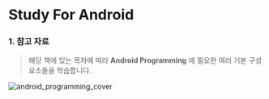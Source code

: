 # Study For Android

### 1. 참고 자료

> 해당 책에 있는 목차에 따라 __Android Programming__ 에 필요한 여러 기본 구성요소들을 학습합니다.

![android_programming_cover](https://cloud.githubusercontent.com/assets/26454263/24000562/e5287cca-0a9e-11e7-8901-0ccbe9ba7e0e.jpg)

